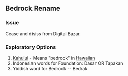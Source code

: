 ## Bedrock Rename

### Issue
Cease and disiss from Digital Bazar.


### Exploratory Options

1. [Kahului](https://forvo.com/search/Kahului/) - Means "bedrock" in [Hawaiian](https://forvo.com/search/Kahului/)
2. Indonesian words for Foundation: Dasar OR Tapakan
3. Yiddish word for Bedrock -- Bedrak

